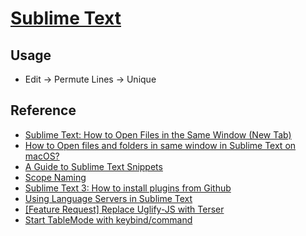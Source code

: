 # [Sublime Text](https://www.sublimetext.com/)

## Usage

- Edit → Permute Lines → Unique

## Reference

- [Sublime Text: How to Open Files in the Same Window (New Tab)](https://woorkup.com/sublime-text-open-files-same-window/)
- [How to Open files and folders in same window in Sublime Text on macOS?](https://stackoverflow.com/questions/21023529/how-to-open-files-and-folders-in-same-window-in-sublime-text-on-macos)
- [A Guide to Sublime Text Snippets](https://medium.com/free-code-camp/a-guide-to-preserving-your-wrists-with-sublime-text-snippets-7541662a53f2)
- [Scope Naming](https://www.sublimetext.com/docs/scope_naming.html)
- [Sublime Text 3: How to install plugins from Github](https://stackoverflow.com/questions/23026201/sublime-text-3-how-to-install-plugins-from-github)
- [Using Language Servers in Sublime Text](https://laravel-news.com/sublime-text-lsp)
- [[Feature Request] Replace Uglify-JS with Terser](https://github.com/tssajo/Minify/issues/80)
- [Start TableMode with keybind/command](https://github.com/randy3k/AlignTab/pull/68)